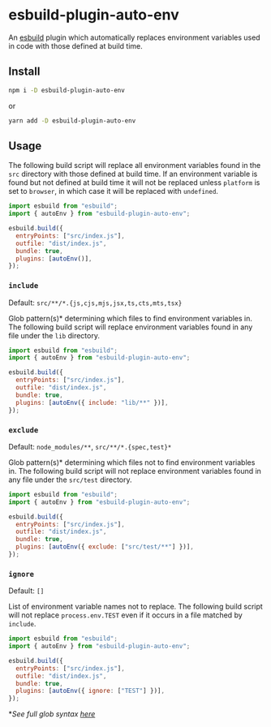 # esbuild-plugin-auto-env

An [esbuild](https://esbuild.github.io/) plugin which automatically replaces environment variables used in code with those defined at build time.

## Install

```sh
npm i -D esbuild-plugin-auto-env
```

or

```sh
yarn add -D esbuild-plugin-auto-env
```

## Usage

The following build script will replace all environment variables found in the `src` directory with those defined at build time. If an environment variable is found but not defined at build time it will not be replaced unless `platform` is set to `browser`, in which case it will be replaced with `undefined`.

```js
import esbuild from "esbuild";
import { autoEnv } from "esbuild-plugin-auto-env";

esbuild.build({
  entryPoints: ["src/index.js"],
  outfile: "dist/index.js",
  bundle: true,
  plugins: [autoEnv()],
});
```

### `include`

Default: `src/**/*.{js,cjs,mjs,jsx,ts,cts,mts,tsx}`

Glob pattern(s)* determining which files to find environment variables in. The following build script will replace environment variables found in any file under the `lib` directory.

```js
import esbuild from "esbuild";
import { autoEnv } from "esbuild-plugin-auto-env";

esbuild.build({
  entryPoints: ["src/index.js"],
  outfile: "dist/index.js",
  bundle: true,
  plugins: [autoEnv({ include: "lib/**" })],
});
```

### `exclude`

Default: `node_modules/**`, `src/**/*.{spec,test}*`

Glob pattern(s)* determining which files not to find environment variables in. The following build script will not replace environment variables found in any file under the `src/test` directory.

```js
import esbuild from "esbuild";
import { autoEnv } from "esbuild-plugin-auto-env";

esbuild.build({
  entryPoints: ["src/index.js"],
  outfile: "dist/index.js",
  bundle: true,
  plugins: [autoEnv({ exclude: ["src/test/**"] })],
});
```

### `ignore`

Default: `[]`

List of environment variable names not to replace. The following build script will not replace `process.env.TEST` even if it occurs in a file matched by `include`.

```js
import esbuild from "esbuild";
import { autoEnv } from "esbuild-plugin-auto-env";

esbuild.build({
  entryPoints: ["src/index.js"],
  outfile: "dist/index.js",
  bundle: true,
  plugins: [autoEnv({ ignore: ["TEST"] })],
});
```

\*_See full glob syntax [here](https://github.com/isaacs/node-glob#readme)_
